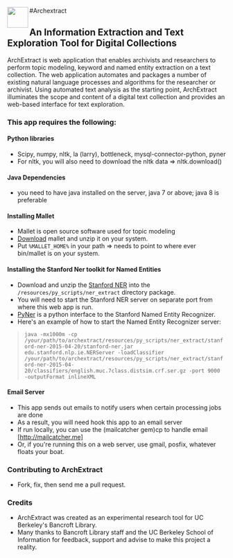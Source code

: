 
<a href="url"><img src="http://www.goines.net/Poster_art8/220_bancroft_library_lg.jpg" align="left" height="48" width="48" ></a>

#Archextract

## An Information Extraction and Text Exploration Tool for Digital Collections

ArchExtract is web application that enables archivists and researchers to perform topic modeling, keyword and named entity extraction on a text collection. The web application automates and packages a number of
existing natural language processes and algorithms for the researcher or archivist.
Using automated text analysis as the starting point, ArchExtract illuminates the scope and content of a digital text collection and provides
an web-based interface for text exploration.

### This app requires the following:

#### Python libraries
* Scipy, numpy, nltk, la (larry), bottleneck, mysql-connector-python, pyner
* For nltk, you will also need to download the nltk data => nltk.download()

#### Java Dependencies
* you need to have java installed on the server, java 7 or above; java 8 is preferable

#### Installing Mallet
* Mallet is open source software used for topic modeling
* [Download](http://mallet.cs.umass.edu/download.php) mallet and unzip it on your system.
* Put ```%MALLET_HOME%``` in your path =>  needs to point to where ever bin/mallet is on your system.

#### Installing the Stanford Ner toolkit for Named Entities
* Download and unzip the [Stanford NER](http://nlp.stanford.edu/software/CRF-NER.shtml#Download)
  into the `/resources/py_scripts/ner_extract` directory package.
* You will need to start the Stanford NER server on separate port from where this web app is run.
* [PyNer](https://github.com/dat/pyner) is a python interface to the Stanford Named Entity Recognizer.
* Here's an example of how to start the Named Entity Recognizer server:

> ```java -mx1000m -cp /your/path/to/archextract/resources/py_scripts/ner_extract/stanford-ner-2015-04-20/stanford-ner.jar edu.stanford.nlp.ie.NERServer -loadClassifier /your/path/to/archextract/resources/py_scripts/ner_extract/stanford-ner-2015-04-20/classifiers/english.muc.7class.distsim.crf.ser.gz -port 9000 -outputFormat inlineXML```

#### Email Server
* This app sends out emails to notify users when certain processing jobs are done
* As a result, you will need hook this app to an email server
* If run locally, you can use the (mailcatcher gem)cp to handle email [http://mailcatcher.me]
* Or, if you're running this on a web server, use gmail, posfix, whatever floats your boat.

### Contributing to ArchExtract
* Fork, fix, then send me a pull request.

### Credits
* ArchExtract was created as an experimental research tool for UC Berkeley's Bancroft Library.
* Many thanks to Bancroft Library staff and the UC Berkeley School of Information for
  feedback, support and advise to make this project a reality.
